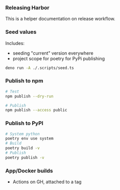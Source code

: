 ### Releasing Harbor

This is a helper documentation on release workflow.

### Seed values

Includes:
- seeding "current" version everywhere
- project scope for poetry for PyPi publishing

```bash
deno run -A ./.scripts/seed.ts
```

### Publish to npm

```bash
# Test
npm publish --dry-run

# Publish
npm publish --access public
```

### Publish to PyPI

```bash
# System python
poetry env use system
# Build
poetry build -v
# Publish
poetry publish -v
```

### App/Docker builds

- Actions on GH, attached to a tag